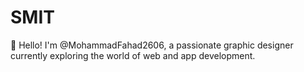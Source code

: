 # SMIT

👋 Hello! I'm @MohammadFahad2606, a passionate graphic designer currently exploring the world of web and app development.
